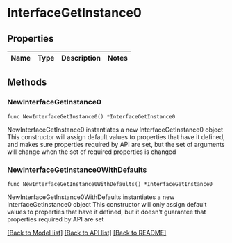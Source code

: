 # InterfaceGetInstance0

## Properties

Name | Type | Description | Notes
------------ | ------------- | ------------- | -------------

## Methods

### NewInterfaceGetInstance0

`func NewInterfaceGetInstance0() *InterfaceGetInstance0`

NewInterfaceGetInstance0 instantiates a new InterfaceGetInstance0 object
This constructor will assign default values to properties that have it defined,
and makes sure properties required by API are set, but the set of arguments
will change when the set of required properties is changed

### NewInterfaceGetInstance0WithDefaults

`func NewInterfaceGetInstance0WithDefaults() *InterfaceGetInstance0`

NewInterfaceGetInstance0WithDefaults instantiates a new InterfaceGetInstance0 object
This constructor will only assign default values to properties that have it defined,
but it doesn't guarantee that properties required by API are set


[[Back to Model list]](../README.md#documentation-for-models) [[Back to API list]](../README.md#documentation-for-api-endpoints) [[Back to README]](../README.md)


